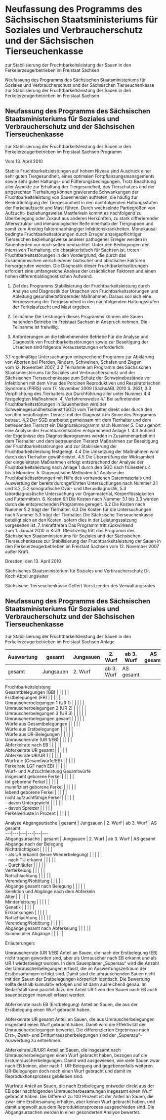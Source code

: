 # Neufassung des Programms des Sächsischen Staatsministeriums für Soziales und Verbraucherschutz und der Sächsischen Tierseuchenkasse 
zur Stabilisierung der Fruchtbarkeitsleistung der Sauen in den Ferkelerzeugerbetrieben im Freistaat Sachsen 


Neufassung des Programms des Sächsischen Staatsministeriums für Soziales und Verbraucherschutz und der Sächsischen Tierseuchenkasse zur Stabilisierung der Fruchtbarkeitsleistung der Sauen in den Ferkelerzeugerbetrieben im Freistaat Sachsen

## Neufassung des Programms des Sächsischen Staatsministeriums für Soziales und Verbraucherschutz und der Sächsischen Tierseuchenkasse 
zur Stabilisierung der Fruchtbarkeitsleistung der Sauen in den Ferkelerzeugerbetrieben im Freistaat Sachsen 
 Programm

Vom 13. April 2010

Stabile Fruchtbarkeitsleistungen auf hohem Niveau sind Ausdruck einer sehr guten Tiergesundheit, eines optimalen Fortpflanzungsmanagements sowie sehr guter Haltungs- und Fütterungsbedingungen. Trotz Beachtung aller Aspekte zur Erhaltung der Tiergesundheit, des Tierschutzes und der artgerechten Tierhaltung können gravierende Schwankungen der Fruchtbarkeitsleistung von Sauenherden auftreten, die häufig zur Beeinträchtigung der Tiergesundheit in den nachfolgenden Haltungsstufen der Ferkelaufzucht und Mast führen. Durch wechselnde Partiegrößen von Aufzucht- beziehungsweise Mastferkeln kommt es nachfolgend zu Überbelegung oder Zukauf aus anderen Herkünften, zu stark differierender Altersstruktur und immunologischer Reife innerhalb der Tiergruppen und somit zum Anstieg faktorenabhängiger Infektionskrankheiten. 
         Monokausal bedingte Fruchtbarkeitsstörungen durch Erreger anzeigepflichtiger Tierseuchen beziehungsweise anderer pathogener Erreger werden in Sauenherden nur noch selten beobachtet. Unter den Bedingungen der intensiven Tierhaltung, die charakteristisch für Sachsen ist, treten Fruchtbarkeitsstörungen in den Vordergrund, die durch das Zusammenwirken verschiedener biotischer und abiotischer Faktoren hervorgerufen werden. Die Diagnostik dieser Fruchtbarkeitsstörungen erfordert eine umfangreiche Analyse der ursächlichen Faktoren und einen hohen differentialdiagnostischen Aufwand.

1. Ziel des Programms Stabilisierung der Fruchtbarkeitsleistung durch Analyse und Diagnostik der Ursachen von Fruchtbarkeitsstörungen und Ableitung gesundheitsfördernder Maßnahmen. Daraus soll sich eine Verbesserung der Tiergesundheit in den nachfolgenden Haltungsstufen der Ferkelaufzucht und Mast ergeben.

2. Teilnahme Die Leistungen dieses Programms können alle Sauen haltenden Betriebe im Freistaat Sachsen in Anspruch nehmen. Die Teilnahme ist freiwillig.

3. Anforderungen an die teilnehmenden Betriebe Für die Analyse und Diagnostik von Fruchtbarkeitsstörungen sowie zur Beseitigung der Ursachen sind folgende Voraussetzungen erforderlich:

3.1 regelmäßige Untersuchungen entsprechend Programm zur Abklärung von Aborten bei Pferden, Rindern, Schweinen, Schafen und Ziegen vom 12. November 2007, 3.2 Teilnahme am Programm des Sächsischen Staatsministeriums für Soziales und Verbraucherschutz und der Sächsischen Tierseuchenkasse zum Schutz der Schweinebestände vor Infektionen mit dem Virus des Porcinen Reproduktiven und Respiratorischen Syndroms (PRRS) vom 17. November 2009 (SächsABl. 2010 S. 262), 3.3 Verpflichtung des Tierhalters zur Durchführung aller unter Nummer 4.4 festgelegten Maßnahmen. 4. Verfahrensweise 4.1 Bei auftretenden Fruchtbarkeitsstörungen in Sauenherden wird der Schweinegesundheitsdienst (SGD) vom Tierhalter direkt oder durch den von ihm beauftragten Tierarzt mit der Diagnostik im Sinne des Programms betraut. 4.2 Der SGD erarbeitet gemeinsam mit dem Tierhalter und dem betreuenden Tierarzt ein Diagnostikprogramm nach Nummer 5. Dazu gehört eine Analyse der Fruchtbarkeitsdaten entsprechend Anlage 1. 4.3 Anhand der Ergebnisse des Diagnostikprogramms werden in Zusammenarbeit mit dem Tierhalter und dem betreuenden Tierarzt Maßnahmen zur Beseitigung der Fruchtbarkeitsstörungen und zur Stabilisierung der Fruchtbarkeitsleistung festgelegt. 4.4 Die Umsetzung der Maßnahmen wird durch den Tierhalter gewährleistet. 4.5 Die Überprüfung der Wirksamkeit der eingeleiteten Maßnahmen erfolgt entsprechend der Analyse der Fruchtbarkeitsleistung nach Anlage 1 durch den SGD nach frühestens 4 bis 5 Monaten. 5. Diagnostische Methoden 5.1 Analyse der Fruchtbarkeitsstörungen mit Hilfe des vorhandenen Datenmaterials und Auswertung der bereits durchgeführten Untersuchungen nach Nummer 3.1 und 3.2, 5.2 sonografische Ovar- und Uterusdiagnostik, 5.3 labordiagnostische Untersuchung vor Organmaterial, Körperflüssigkeiten und Futtermitteln. 6. Kosten 6.1 Die Kosten nach Nummer 3.1 bis 3.3 werden durch die entsprechenden Programme geregelt. 6.2 Die Kosten nach Nummer 5.2 trägt der Tierhalter. 6.3 Die Kosten für die Untersuchungen nach Nummer 5.3 trägt der Tierhalter. Die Sächsische Tierseuchenkasse beteiligt sich an den Kosten, sofern dies in der Leistungssatzung vorgesehen ist. 7. Inkrafttreten Das Programm tritt rückwirkend zum 1. Januar 2010 in Kraft. Gleichzeitig tritt das Programm des Sächsischen Staatsministeriums für Soziales und der Sächsischen Tierseuchenkasse zur Stabilisierung der Fruchtbarkeitsleistung der Sauen in den Ferkelerzeugerbetrieben im Freistaat Sachsen vom 12. November 2007 außer Kraft.

Dresden, den 13. April 2010

Sächsisches Staatsministerium 
           für Soziales und Verbraucherschutz 
           Dr. Koch 
           Abteilungsleiter

Sächsische Tierseuchenkasse 
           Gelfert 
           Vorsitzender des Verwaltungsrates


## Neufassung des Programms des Sächsischen Staatsministeriums für Soziales und Verbraucherschutz und der Sächsischen Tierseuchenkasse 
zur Stabilisierung der Fruchtbarkeitsleistung der Sauen in den Ferkelerzeugerbetrieben im Freistaat Sachsen 
 Anlage

Auswertung  | gesamt  | Jungsauen  | 2\. Wurf  | ab 3. Wurf  | AS gesamt  
---|---|---|---|---|---  
| gesamt | Jungsauen | 2\. Wurf | ab 3. Wurf | AS gesamt  
Fruchtbarkeitsleistung  
Gesamtbelegungen (GB) |  |  |  |  |  
Erstbelegungen (EB) |  |  |  |  |  
Umrauscherbelegungen 1 (UR 1) |  |  |  |  |  
Umrauscherbelegungen 2 (UR 2) |  |  |  |  |  
Umrauscherbelegungen 3 (UR 3) |  |  |  |  |  
Umrauscherbelegungen gesamt |  |  |  |  |  
Würfe aus Gesamtbelegungen |  |  |  |  |  
Würfe aus Erstbelegungen |  |  |  |  |  
Würfe aus UR-Belegungen |  |  |  |  |  
Umrauscherrate (UR 1/EB) |  |  |  |  |  
Abferkelrate nach EB |  |  |  |  |  
Abferkelrate UR gesamt |  |  |  |  |  
Abferkelrate UR/UR 1 |  |  |  |  |  
Wurfrate (Gesamtwürfe/EB) |  |  |  |  |  
Ferkelrate LGF nach EB) |  |  |  |  |  
Wurf- und Aufzuchtleistung Gesamtwürfe  
insgesamt geborene Ferkel |  |  |  |  |  
tot geborene Ferkel |  |  |  |  |  
mumifiziert geborene Ferkel |  |  |  |  |  
lebend geborene Ferkel |  |  |  |  |  
nicht aufzuchtfähige Ferkel |  |  |  |  |  
\- davon Untergewicht |  |  |  |  |  
\- davon Spreizer |  |  |  |  |  
Ferkelverluste in Prozent |  |  |  |  |






Analyse  Abgangsursache  | gesamt  | Jungsauen  | 2\. Wurf  | ab 3. Wurf  | AS
gesamt  
---|---|---|---|---|---  
Abgangsursache | gesamt | Jungsauen | 2\. Wurf | ab 3. Wurf | AS gesamt  
Abgänge nach der Belegung  
Nichtträchtigkeit |  |  |  |  |  
\- als UR erkannt (keine Wiederbelegung) |  |  |  |  |  
\- nach TU erkannt |  |  |  |  |  
\- Durchläufer |  |  |  |  |  
Verferkelung |  |  |  |  |  
Notschlachtung |  |  |  |  |  
Verendung/Nottötung |  |  |  |  |  
Abgänge gesamt nach Belegung |  |  |  |  |  
Selektion und Abgänge nach dem Abferkeln  
Alter |  |  |  |  |  
Minderleistung |  |  |  |  |  
Genetik |  |  |  |  |  
Erkrankungen |  |  |  |  |  
Notschlachtung |  |  |  |  |  
Verendung/Nottötung |  |  |  |  |  
Abgänge gesamt nach Abferkelung |  |  |  |  |  
Summe aller Abgänge |  |  |  |  |


Erläuterungen:

Umrauscherrate (UR 1/EB)
 Anteil an Sauen, die nach der Erstbelegung (EB) nicht tragen geworden sind, aber als Umrauscher nach EB erkannt und als UR 1 wiederbelegt wurden. In dem Sauenplaner „Supersau“ wird die Anzahl der Umrauscherbelegungen erfasst, die im Auswertungszeitraum der Erstbesamungen erfolgt sind. Damit sind die umrauschenden Sauen nicht mit den Sauen der Erstbelegungen körperlich identisch. Die Bewertung sollte deshalb kumulativ erfolgen und ist dann ausreichend genau. Im Bedarfsfall kann parallel dazu der Anteil UR 1 von den Sauen nach EB auch sauenbezogen manuell erfasst werden.

Abferkelrate nach EB (Erstbelegung)
 Anteil an Sauen, die aus der Erstbelegung einen Wurf gebracht haben.

Abferkelrate UR gesamt
 Anteil an Sauen, die aus Umrauscherbelegungen insgesamt einen Wurf gebracht haben. Damit wird die Effektivität der Umrauscherbelegungen bewertet. Die differenzierten Ergebnisse nach Erst-, Zweit- und Drittumrauscherbelegungen sind der „Supersau“-Auswertung zu entnehmen.

AbferkelrateUR/UR1
 Anteil an Sauen, die insgesamt nach Umrauscherbelegungen einen Wurf gebracht haben, bezogen auf die Erstumrauscherbelegungen. Damit wird ausgewiesen, wie viele Sauen zwar nach EB keinen, aber nach 1. UR-Belegung und gegebenenfalls weiteren UR-Belegungen doch noch einen Wurf gebracht und damit im Reproduktionsprozess geblieben sind.

Wurfrate
 Anteil an Sauen, die nach Erstbelegung entweder direkt aus der EB oder nachfolgenden Umrauscherbesamungen insgesamt einen Wurf gebracht haben. Die Differenz zu 100 Prozent ist der Anteil an Sauen, die zwar eine Erstbesamung erhalten, aber keinen Wurf gebracht haben, und damit ungewollt aus dem Reproduktionsprozess ausgeschieden sind. Die Abgangsursachen werden in einer gesonderten Analyse bewertet.

